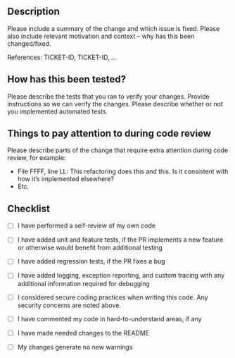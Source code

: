 ## Description

Please include a summary of the change and which issue is fixed. Please also include relevant motivation and context – why has this been changed/fixed.

References: TICKET-ID, TICKET-ID, …

## How has this been tested?

Please describe the tests that you ran to verify your changes. Provide instructions so we can verify the changes. Please describe whether or not you implemented automated tests.

## Things to pay attention to during code review

Please describe parts of the change that require extra attention during code review, for example:

- File FFFF, line LL: This refactoring does this and this. Is it consistent with how it’s implemented elsewhere?
- Etc.

## Checklist

- [ ] I have performed a self-review of my own code
- [ ] I have added unit and feature tests, if the PR implements a new feature or otherwise would benefit from additional testing
- [ ] I have added regression tests, if the PR fixes a bug
- [ ] I have added logging, exception reporting, and custom tracing with any additional information required for debugging
- [ ] I considered secure coding practices when writing this code. Any security concerns are noted above.
- [ ] I have commented my code in hard-to-understand areas, if any
- [ ] I have made needed changes to the README
- [ ] My changes generate no new warnings

